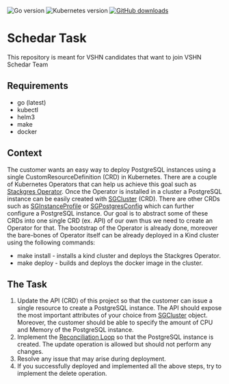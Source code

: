 ![Go version](https://img.shields.io/github/go-mod/go-version/appuio/control-api)
![Kubernetes version](https://img.shields.io/badge/k8s-v1.24-blue)
[![GitHub downloads](https://img.shields.io/github/downloads/vshn/appcat/total)](https://github.com/appuio/control-api/releases)

# Schedar Task

This repository is meant for VSHN candidates that want to join VSHN Schedar Team

## Requirements
* go (latest)
* kubectl 
* helm3
* make
* docker

## Context
The customer wants an easy way to deploy PostgreSQL instances using a single CustomResourceDefinition (CRD) in Kubernetes.
There are a couple of Kubernetes Operators that can help us achieve this goal such as [Stackgres Operator](https://stackgres.io/).
Once the Operator is installed in a cluster a PostgreSQL instance can be easily created with [SGCluster](https://stackgres.io/doc/1.1/reference/crd/sgcluster/#postgres) (CRD).
There are other CRDs such as [SGInstanceProfile](https://stackgres.io/doc/1.1/reference/crd/sginstanceprofile/) or [SGPostgresConfig](https://stackgres.io/doc/1.1/reference/crd/sgpgconfig/) 
which can further configure a PostgreSQL instance. Our goal is to abstract some of these CRDs into one single CRD (ex. API) of our own thus we need to create an Operator for that.
The bootstrap of the Operator is already done, moreover the bare-bones of Operator itself can be already deployed in a Kind cluster using the following commands:

* make install - installs a kind cluster and deploys the Stackgres Operator.
* make deploy - builds and deploys the docker image in the cluster.

## The Task

1) Update the API (CRD) of this project so that the customer can issue a single resource to create a PostgreSQL instance. 
The API should expose the most important attributes of your choice from [SGCluster](https://stackgres.io/doc/1.1/reference/crd/sgcluster/#postgres) object.
Moreover, the customer should be able to specify the amount of CPU and Memory of the PostgreSQL instance. 
2) Implement the [Reconciliation Loop](https://kubebyexample.com/learning-paths/operator-framework/operator-sdk-go/controller-reconcile-function) so that the PostgreSQL instance is created.
The update operation is allowed but should not perform any changes.
3) Resolve any issue that may arise during deployment.
4) If you successfully deployed and implemented all the above steps, try to implement the delete operation.

